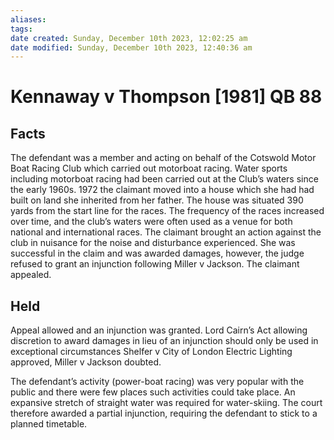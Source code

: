 ```yaml
---
aliases: 
tags: 
date created: Sunday, December 10th 2023, 12:02:25 am
date modified: Sunday, December 10th 2023, 12:40:36 am
---
```


# Kennaway v Thompson [1981] QB 88

## Facts

The defendant was a member and acting on behalf of the Cotswold Motor Boat Racing Club which carried out motorboat racing. Water sports including motorboat racing had been carried out at the Club’s waters since the early 1960s. 1972 the claimant moved into a house which she had had built on land she inherited from her father. The house was situated 390 yards from the start line for the races. The frequency of the races increased over time, and the club’s waters were often used as a venue for both national and international races. The claimant brought an action against the club in nuisance for the noise and disturbance experienced. She was successful in the claim and was awarded damages, however, the judge refused to grant an injunction following Miller v Jackson. The claimant appealed.

## Held

Appeal allowed and an injunction was granted. Lord Cairn’s Act allowing discretion to award damages in lieu of an injunction should only be used in exceptional circumstances Shelfer v City of London Electric Lighting approved, Miller v Jackson doubted.

The defendant’s activity (power-boat racing) was very popular with the public and there were few places such activities could take place. An expansive stretch of straight water was required for water-skiing. The court therefore awarded a partial injunction, requiring the defendant to stick to a planned timetable.
